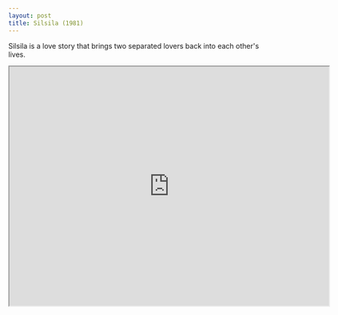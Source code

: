 ```yaml
---
layout: post
title: Silsila (1981)
---
```


Silsila is a love story that brings two separated lovers back into each other's lives.
<!--more-->
<iframe src="https://drive.google.com/file/d/0Bw5MYQClfTe1NDVFcFdkdVM2VW8/preview" width="640" height="480"></iframe>
